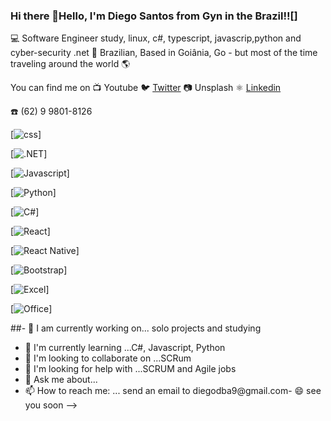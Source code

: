 

 ### Hi there 👋Hello, I'm Diego Santos from Gyn in the Brazil!![]
 
💻  Software Engineer study, linux, c#,  typescript, javascrip,python and cyber-security .net
🏡   Brazilian, Based in Goiânia, Go - but most of the time traveling around the world 🌎

You can find me on
📺   Youtube
🐦   [Twitter](https://twitter.com/diegodba9)
📷   Unsplash
⚛️  [Linkedin](https://www.linkedin.com/in/diegolinkedin/)

:phone: (62) 9 9801-8126



[![css](https://img.shields.io/badge/CSS-239120?&style=for-the-badge&logo=css3&logoColor=white)]

[![.NET](https://img.shields.io/badge/.NET-5C2D91?style=for-the-badge&logo=.net&logoColor=white)]

[![Javascript](https://img.shields.io/badge/JavaScript-F7DF1E?style=for-the-badge&logo=javascript&logoColor=black)]

[![Python](https://img.shields.io/badge/Python-14354C?style=for-the-badge&logo=python&logoColor=white)]

[![C#](https://img.shields.io/badge/C%23-239120?style=for-the-badge&logo=c-sharp&logoColor=white)]

[![React](https://img.shields.io/badge/React-20232A?style=for-the-badge&logo=react&logoColor=61DAFB)]

[![React Native](https://img.shields.io/badge/React_Native-20232A?style=for-the-badge&logo=react&logoColor=61DAFB)]

[![Bootstrap](https://img.shields.io/badge/Bootstrap-563D7C?style=for-the-badge&logo=bootstrap&logoColor=white)]

[![Excel](https://img.shields.io/badge/Microsoft_Excel-217346?style=for-the-badge&logo=microsoft-excel&logoColor=white)]

[![Office](https://img.shields.io/badge/Microsoft-666666?style=for-the-badge&logo=microsoft&logoColor=white)]


##- 🔭 I am currently working on... solo projects and studying
- 🌱 I'm currently learning ...C#, Javascript, Python
- 👯 I'm looking to collaborate on ...SCRum
- 🤔 I'm looking for help with ...SCRUM and Agile jobs
- 💬 Ask me about...
- 📫 How to reach me: ... send an email to diegodba9@gmail.com- 😄 see you soon
-->
